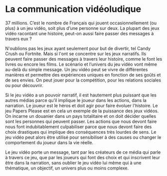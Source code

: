 # La communication vidéoludique

37 millions. C’est le nombre de Français qui jouent occasionnellement (ou plus) à un jeu vidéo, soit plus d’une personne sur deux.
La plupart des jeux vidéo racontant une histoire, peut-on aussi faire passer des messages à travers eux ?

N'oublions pas les jeux ayant seulement pour but de divertir, tel Candy Crush ou Fortnite. Mais si l'ont se concentre sur les jeux narratifs. Ils peuvent faire passer des messages à travers leur histoire, comme le font les livres ou encore les films. Le scénario et l’univers du jeu vidéo vont même au-delà du simple message. Un jeu vidéo peut se vivre de différentes manières et permettre des expériences uniques en fonction de ses goûts et de ses envies. On peut jouer pour la compétition, pour les relations sociales ou pour découvrir.

Si le jeu vidéo a un pouvoir narratif, il est hautement plus puissant que les autres médias parce qu’il implique le joueur dans les actions, dans la narration. Le joueur est le héros et doit agir pour faire évoluer l'histoire. Le jeu Papers Please est en cela un exemple de la puissance des jeux vidéos.
On incarne un douanier dans un pays totalitaire et on doit décider quelles sont les personnes qui peuvent passer. Les actions que nous devont faire nous font indubitablement culpabiliser parce que nous devont faire des choix drastiques qui implique des conséquences très lourdes de sens.
Le jeu vidéo peut alors être utilisé pour sensibiliser à des causes ou changer le comportement du joueur dans la vie réelle.

Le jeu vidéo porte un message, tant par les créateurs de ce média qui parle à travers ce jeu, que par les joueurs qui font des choix et qui inscrivent leur être dans la narration, sans oublier le jeu vidéo lui même qui à une thématique, un objectif, un univers plus ou moins complexe.
